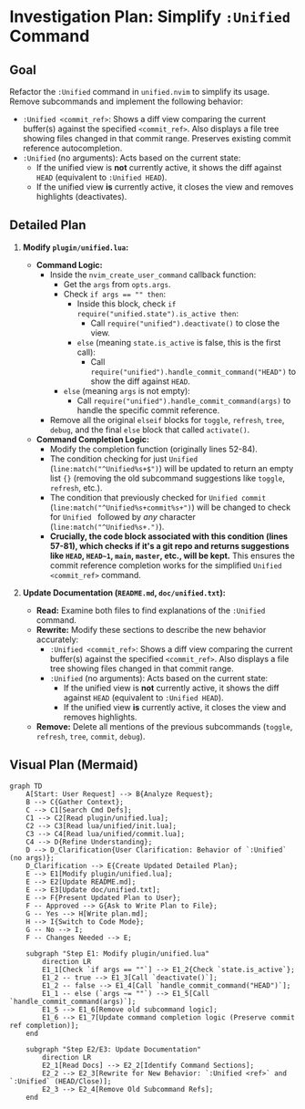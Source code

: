 # Investigation Plan: Simplify `:Unified` Command

## Goal

Refactor the `:Unified` command in `unified.nvim` to simplify its usage. Remove subcommands and implement the following behavior:

*   `:Unified <commit_ref>`: Shows a diff view comparing the current buffer(s) against the specified `<commit_ref>`. Also displays a file tree showing files changed in that commit range. Preserves existing commit reference autocompletion.
*   `:Unified` (no arguments): Acts based on the current state:
    *   If the unified view is **not** currently active, it shows the diff against `HEAD` (equivalent to `:Unified HEAD`).
    *   If the unified view **is** currently active, it closes the view and removes highlights (deactivates).

## Detailed Plan

1.  **Modify `plugin/unified.lua`:**
    *   **Command Logic:**
        *   Inside the `nvim_create_user_command` callback function:
            *   Get the `args` from `opts.args`.
            *   Check `if args == "" then`:
                *   Inside this block, check `if require("unified.state").is_active then`:
                    *   Call `require("unified").deactivate()` to close the view.
                *   `else` (meaning `state.is_active` is false, this is the first call):
                    *   Call `require("unified").handle_commit_command("HEAD")` to show the diff against `HEAD`.
            *   `else` (meaning `args` is not empty):
                *   Call `require("unified").handle_commit_command(args)` to handle the specific commit reference.
        *   Remove all the original `elseif` blocks for `toggle`, `refresh`, `tree`, `debug`, and the final `else` block that called `activate()`.
    *   **Command Completion Logic:**
        *   Modify the completion function (originally lines 52-84).
        *   The condition checking for just `Unified ` (`line:match("^Unified%s+$")`) will be updated to return an empty list `{}` (removing the old subcommand suggestions like `toggle`, `refresh`, etc.).
        *   The condition that previously checked for `Unified commit ` (`line:match("^Unified%s+commit%s+")`) will be changed to check for `Unified ` followed by *any* character (`line:match("^Unified%s+.")`).
        *   **Crucially, the code block associated with this condition (lines 57-81), which checks if it's a git repo and returns suggestions like `HEAD`, `HEAD~1`, `main`, `master`, etc., will be kept.** This ensures the commit reference completion works for the simplified `Unified <commit_ref>` command.

2.  **Update Documentation (`README.md`, `doc/unified.txt`):**
    *   **Read:** Examine both files to find explanations of the `:Unified` command.
    *   **Rewrite:** Modify these sections to describe the new behavior accurately:
        *   `:Unified <commit_ref>`: Shows a diff view comparing the current buffer(s) against the specified `<commit_ref>`. Also displays a file tree showing files changed in that commit range.
        *   `:Unified` (no arguments): Acts based on the current state:
            *   If the unified view is **not** currently active, it shows the diff against `HEAD` (equivalent to `:Unified HEAD`).
            *   If the unified view **is** currently active, it closes the view and removes highlights.
    *   **Remove:** Delete all mentions of the previous subcommands (`toggle`, `refresh`, `tree`, `commit`, `debug`).

## Visual Plan (Mermaid)

```mermaid
graph TD
    A[Start: User Request] --> B{Analyze Request};
    B --> C{Gather Context};
    C --> C1[Search Cmd Defs];
    C1 --> C2[Read plugin/unified.lua];
    C2 --> C3[Read lua/unified/init.lua];
    C3 --> C4[Read lua/unified/commit.lua];
    C4 --> D{Refine Understanding};
    D --> D_Clarification{User Clarification: Behavior of `:Unified` (no args)};
    D_Clarification --> E{Create Updated Detailed Plan};
    E --> E1[Modify plugin/unified.lua];
    E --> E2[Update README.md];
    E --> E3[Update doc/unified.txt];
    E --> F{Present Updated Plan to User};
    F -- Approved --> G{Ask to Write Plan to File};
    G -- Yes --> H[Write plan.md];
    H --> I{Switch to Code Mode};
    G -- No --> I;
    F -- Changes Needed --> E;

    subgraph "Step E1: Modify plugin/unified.lua"
        direction LR
        E1_1[Check `if args == ""`] --> E1_2{Check `state.is_active`};
        E1_2 -- true --> E1_3[Call `deactivate()`];
        E1_2 -- false --> E1_4[Call `handle_commit_command("HEAD")`];
        E1_1 -- else (`args ~= ""`) --> E1_5[Call `handle_commit_command(args)`];
        E1_5 --> E1_6[Remove old subcommand logic];
        E1_6 --> E1_7[Update command completion logic (Preserve commit ref completion)];
    end

    subgraph "Step E2/E3: Update Documentation"
        direction LR
        E2_1[Read Docs] --> E2_2[Identify Command Sections];
        E2_2 --> E2_3[Rewrite for New Behavior: `:Unified <ref>` and `:Unified` (HEAD/Close)];
        E2_3 --> E2_4[Remove Old Subcommand Refs];
    end